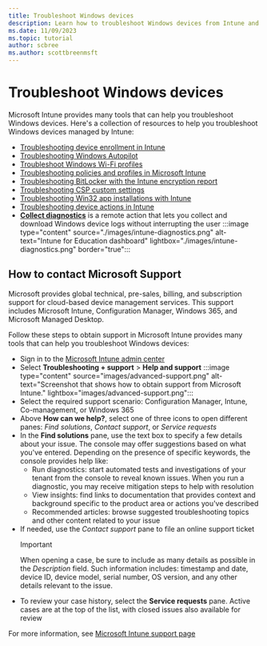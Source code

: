 ```yaml
---
title: Troubleshoot Windows devices
description: Learn how to troubleshoot Windows devices from Intune and contact Microsoft Support for issues related to Intune and other services.
ms.date: 11/09/2023
ms.topic: tutorial
author: scbree
ms.author: scottbreenmsft
---
```


# Troubleshoot Windows devices

Microsoft Intune provides many tools that can help you troubleshoot Windows devices.
Here's a collection of resources to help you troubleshoot Windows devices managed by Intune:

- [Troubleshooting device enrollment in Intune][MEM-2]
- [Troubleshooting Windows Autopilot][MEM-9]
- [Troubleshoot Windows Wi-Fi profiles][MEM-6]
- [Troubleshooting policies and profiles in Microsoft Intune][MEM-5]
- [Troubleshooting BitLocker with the Intune encryption report][MEM-4]
- [Troubleshooting CSP custom settings][MEM-8]
- [Troubleshooting Win32 app installations with Intune][MEM-7]
- [Troubleshooting device actions in Intune][MEM-3]
- [**Collect diagnostics**][MEM-10] is a remote action that lets you collect and download Windows device logs without interrupting the user
  :::image type="content" source="./images/intune-diagnostics.png" alt-text="Intune for Education dashboard" lightbox="./images/intune-diagnostics.png" border="true":::

## How to contact Microsoft Support

Microsoft provides global technical, pre-sales, billing, and subscription support for cloud-based device management services. This support includes Microsoft Intune, Configuration Manager, Windows 365, and Microsoft Managed Desktop.

Follow these steps to obtain support in Microsoft Intune provides many tools that can help you troubleshoot Windows devices:

- Sign in to the [Microsoft Intune admin center](https://go.microsoft.com/fwlink/?linkid=2109431)
- Select **Troubleshooting + support** > **Help and support**
    :::image type="content" source="images/advanced-support.png" alt-text="Screenshot that shows how to obtain support from Microsoft Intune." lightbox="images/advanced-support.png":::
- Select the required support scenario: Configuration Manager, Intune, Co-management, or Windows 365
- Above **How can we help?**, select one of three icons to open different panes: *Find solutions*, *Contact support*, or *Service requests*
- In the **Find solutions** pane, use the text box to specify a few details about your issue. The console may offer suggestions based on what you've entered. Depending on the presence of specific keywords, the console provides help like:
  - Run diagnostics: start automated tests and investigations of your tenant from the console to reveal known issues. When you run a diagnostic, you may receive mitigation steps to help with resolution
  - View insights: find links to documentation that provides context and background specific to the product area or actions you've described
  - Recommended articles: browse suggested troubleshooting topics and other content related to your issue
- If needed, use the *Contact support* pane to file an online support ticket
  > [!IMPORTANT]
  > When opening a case, be sure to include as many details as possible in the *Description* field. Such information includes: timestamp and date, device ID, device model, serial number, OS version, and any other details relevant to the issue.
- To review your case history, select the **Service requests** pane. Active cases are at the top of the list, with closed issues also available for review

For more information, see [Microsoft Intune support page][MEM-1]

<!-- Reference links in article -->
[MEM-1]: /mem/get-support
[MEM-2]: /troubleshoot/mem/intune/troubleshoot-device-enrollment-in-intune
[MEM-3]: /troubleshoot/mem/intune/troubleshoot-device-actions
[MEM-4]: /troubleshoot/mem/intune/troubleshoot-bitlocker-admin-center
[MEM-5]: /troubleshoot/mem/intune/troubleshoot-policies-in-microsoft-intune
[MEM-6]: /troubleshoot/mem/intune/troubleshoot-wi-fi-profiles#troubleshoot-windows-wi-fi-profiles
[MEM-7]: /troubleshoot/mem/intune/troubleshoot-win32-app-install
[MEM-8]: /troubleshoot/mem/intune/troubleshoot-csp-custom-settings
[MEM-9]: /mem/autopilot/troubleshooting
[MEM-10]: /mem/intune/remote-actions/collect-diagnostics
